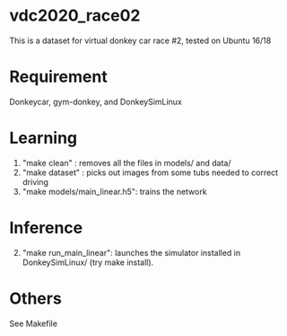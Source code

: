 # vdc2020_race02
This is a dataset for virtual donkey car race #2, tested on Ubuntu 16/18

# Requirement
Donkeycar, gym-donkey, and DonkeySimLinux

# Learning
1. "make clean" : removes all the files in models/ and data/ 
2. "make dataset" : picks out images from some tubs needed to correct driving
3. "make models/main_linear.h5": trains the network

# Inference
2. "make run_main_linear":  launches the simulator installed in DonkeySimLinux/ (try make install).

# Others 
See Makefile
